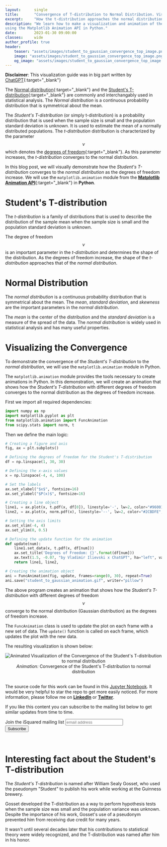 ```yaml
---
layout:      single
title:       "Convergence of T-distribution to Normal Distribution. Visualized!"
excerpt:     "How the t-distribution approaches the normal distribution as the degrees of freedom increase."
description: "We learn how to make a visualization and animation of the Student's T-distribution convergence to Normal Distribution
using the Matplotlib Animation API in Python."
date:        2023-01-30 09:00:00
classes:     wide
author_profile: true
header:
    teaser: "assets/images/student_to_gaussian_convergence_top_image.png"
    image: "assets/images/student_to_gaussian_convergence_top_image.png"
    og_image: "assets/images/student_to_gaussian_convergence_top_image.png"
---
```


<script id="MathJax-script" async src="https://cdn.jsdelivr.net/npm/mathjax@3/es5/tex-mml-chtml.js"></script>

**Disclaimer**: This visualization guide was in big part written by [ChatGPT](https://openai.com/blog/chatgpt/){:target="_blank"}

The  [Normal distribution](https://en.wikipedia.org/wiki/Normal_distribution){:target="_blank"} and the [Student's T-distribution](https://en.wikipedia.org/wiki/Student's_t-distribution){:target="_blank"} are commonly
and interchangably used in statistical analysis. The *Normal distribution* is a continuous probability distribution that is symmetrical about the mean.

The *Student's T-distribution* (or simply t-distribution) is a probability distribution that is used when the sample size is small and the population standard deviation is unknown. It is used to estimate the mean of a
normally distributed populations. The *t-distribution* distribution is characterized by the parameter $$ \nu $$  which denotes the [degrees of freedom](https://en.wikipedia.org/wiki/Degrees_of_freedom_(statistics)){:target="_blank"}.
As this parameter increases, the *t-distribution* converges to the normal distribution.

In this blog post, we will visually demonstrate how the *Student's T-distribution* converges to the *normal distribution* as the degrees of freedom increase. 
We will use the `matplotlib.animation` module from the [**Matplotlib Animation API**](https://matplotlib.org/stable/api/animation_api.html){:target="_blank"} in **Python**.

# Student's T-distribution

The *t-distribution* is a family of distributions that is used to describe the distribution of the sample mean when the sample size is small and the population standard deviation is unknown. 

The degree of freedom $$ \nu $$ is an important parameter in the *t-distribution* and determines the shape of the distribution. As the degrees of freedom increase, the shape of the *t-distribution* approaches that of the *normal distribution*.

# Normal Distribution

The *normal distribution* is a continuous probability distribution that is symmetrical about the mean. The *mean*, *standard deviation*, and *skewness* are the important parameters in the *normal distribution*.

The *mean* is the center of the distribution and the *standard deviation* is a measure of the spread of the data. The *normal distribution* is widely used in statistical analysis and has many useful properties.

# Visualizing the Convergence

To demonstrate the convergence of the *Student's T-distribution* to the *normal distribution*, we will use the `matplotlib.animation` module in Python. 

The `matplotlib.animation` module provides the tools necessary to create animations in Python. In this demonstration, we will create an animation that shows how the 
*Student's T-distribution* with different degrees of freedom converges to the normal distribution as the degrees of freedom increase.


First we import all required dependencies:
```python
import numpy as np
import matplotlib.pyplot as plt
from matplotlib.animation import FuncAnimation
from scipy.stats import norm, t
```

Then we define the main logic:

```python
# Creating a figure and axis
fig, ax = plt.subplots()

# Defining the degrees of freedom for the Student's T-distribution
df = np.linspace(1, 30, 30)

# Defining the x-axis values
x = np.linspace(-4, 4, 100)

# Set the labels
ax.set_xlabel("$x$", fontsize=16)
ax.set_ylabel("$P(x)$", fontsize=16)

# Creating a line object
line1, = ax.plot(x, t.pdf(x, df[0]), linestyle='-', lw=2, color="#960019", label="Student\'s T-distribution")
line2, = ax.plot(x, norm.pdf(x), linestyle='--', lw=2, color="#2CBDFE", label='Normal Distribution')

# Setting the axis limits
ax.set_xlim(-4, 4)
ax.set_ylim(0, 0.5)

# Defining the update function for the animation
def update(num):
    line1.set_data(x, t.pdf(x, df[num]))
    ax.set_title('Degrees of Freedom: {}'.format(df[num]))
    ax.text(1.5, -0.07, "by Vladimir Ilievski x ChatGPT", ha="left", va="bottom", fontsize=10, fontfamily="Verdana")
    return line1, line2,

# Creating the animation object
ani = FuncAnimation(fig, update, frames=range(0, 30), repeat=True)
ani.save("student_to_gaussian_animation.gif", writer="pillow")
```

The above program creates an animation that shows how the *Student's T-distribution* with different degrees of freedom $$ \nu $$ converge to the normal distribution (Gaussian distribution) as the degrees of freedom increase. 

The `FuncAnimation` class is used to update the plot on each frame with a new set of data. The `update()` function is called on each frame, which updates the plot with the new data.

The resulting visualization is shown below:

<center>
    <img data-src="{{ site.url }}{{ site.baseurl }}/assets/images/student_to_gaussian_animation.gif" class="lazyload" alt="Animated Visualization of the Convergence of the Student's T-distribution to normal distribution">
    <br/>
    <span class="caption text-muted">
        <i>Animation: </i> Convergence of the Student's T-distribution to normal distribution
    </span>
</center>
<br/>


The source code for this work can be found in this
<a href="https://github.com/IlievskiV/Amusive-Blogging-N-Coding/blob/master/Visualizations/student_to_gaussian_convergence.ipynb" target="_blank" rel="dofollow noopener">Jupyter Notebook</a>.
It would be very helpful to star the repo to get more easily noticed. For more information, please follow me on
<a href="https://www.linkedin.com/in/vilievski/" target="_blank" rel="noopener"><b>LinkedIn</b></a>
or <a href="https://twitter.com/VladOsaurus" target="_blank" rel="noopener"><b>Twitter</b></a>.

If you like this content you can subscribe to the mailing list below to get similar updates from time to time.

<link href="//cdn-images.mailchimp.com/embedcode/horizontal-slim-10_7.css" rel="stylesheet" type="text/css">
<link href="/assets/css/mailchimp.css">
<div id="mc_embed_signup">
<form action="https://digital.us19.list-manage.com/subscribe/post?u=cb9dbe40387c27177a25de80f&amp;id=08bda6f8e0" method="post" id="mc-embedded-subscribe-form" name="mc-embedded-subscribe-form" class="validate" target="_blank" novalidate>
    <div id="mc_embed_signup_scroll">
	<label for="mce-EMAIL">Join the iSquared mailing list</label>
	<input type="email" value="" name="EMAIL" class="email" id="mce-EMAIL" placeholder="email address" required>
    <!-- real people should not fill this in and expect good things - do not remove this or risk form bot signups-->
    <div style="position: absolute; left: -5000px;" aria-hidden="true"><input type="text" name="b_cb9dbe40387c27177a25de80f_08bda6f8e0" tabindex="-1" value=""></div>
    <div class="clear"><input type="submit" value="Subscribe" name="subscribe" id="mc-embedded-subscribe" class="button"></div>
    </div>
</form>
</div>
<br/>

# Interesting fact about the Student's T-distribution

The *Student's T-distribution* is named after William Sealy Gosset, who used the pseudonym "Student" to publish his work while working at the Guinness brewery.

Gosset developed the T-distribution as a way to perform hypothesis tests when the sample size was small and the population variance was unknown. Despite the importance of his work,
Gosset's use of a pseudonym prevented him from receiving due credit for many years. 

It wasn't until several decades later that his contributions to statistical theory were widely recognized, and the T-distribution was named after him in his honor.